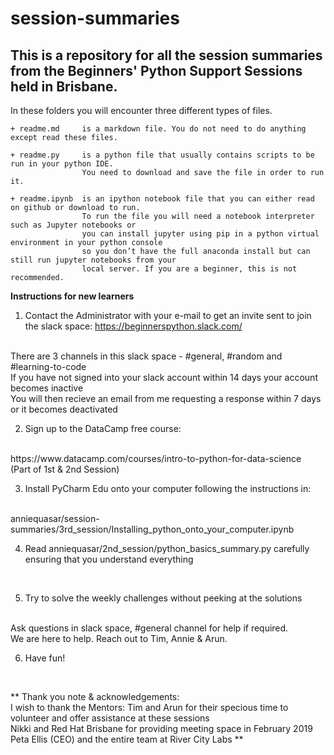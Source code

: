 # session-summaries

## This is a repository for all the session summaries from the Beginners' Python Support Sessions held in Brisbane.

In these folders you will encounter three different types of files.

    + readme.md     is a markdown file. You do not need to do anything except read these files.

    + readme.py     is a python file that usually contains scripts to be run in your python IDE. 
                    You need to download and save the file in order to run it.

    + readme.ipynb  is an ipython notebook file that you can either read on github or download to run.
                    To run the file you will need a notebook interpreter such as Jupyter notebooks or 
                    you can install jupyter using pip in a python virtual environment in your python console 
                    so you don’t have the full anaconda install but can still run jupyter notebooks from your 
                    local server. If you are a beginner, this is not recommended.



**Instructions for new learners**

1. Contact the Administrator with your e-mail to get an invite sent to join the slack space:
https://beginnerspython.slack.com/
<br>    
There are 3 channels in this slack space - #general, #random and #learning-to-code
<br>
If you have not signed into your slack account within 14 days your account becomes inactive 
<br>
You will then recieve an email from me requesting a response within 7 days or it becomes deactivated


2. Sign up to the DataCamp free course: 
<br>
https://www.datacamp.com/courses/intro-to-python-for-data-science
<br>    
(Part of 1st & 2nd Session)
<br>   


3. Install PyCharm Edu onto your computer following the instructions in:
<br>
anniequasar/session-summaries/3rd_session/Installing_python_onto_your_computer.ipynb
<br>

4. Read anniequasar/2nd_session/python_basics_summary.py carefully ensuring that you understand everything
<br>

5. Try to solve the weekly challenges without peeking at the solutions 
<br>
Ask questions in slack space, #general channel for help if required. 
<br>
We are here to help. Reach out to Tim, Annie & Arun. 
<br>


6. Have fun!
<br>


**  Thank you note & acknowledgements: 
<br>
I wish to thank the Mentors: Tim and Arun for their specious time to volunteer and offer assistance at these sessions
<br>
Nikki and Red Hat Brisbane for providing meeting space in February 2019
<br>
Peta Ellis (CEO) and the entire team at River City Labs  ** 
<br>
